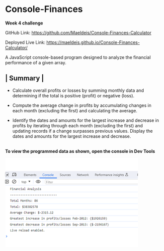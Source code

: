 # Console-Finances

**Week 4 challenge**

GitHub Link: https://github.com/Maeldeis/Console-Finances-Calculator

Deployed Live Link: https://maeldeis.github.io/Console-Finances-Calculator/

A JavaScript console-based program designed to analyze the financial performance of a given array.

## | Summary |

- Calculate overall profits or losses by summing monthly data and determining if the total is positive (profit) or negative (loss). 

- Compute the average change in profits by accumulating changes in each month (excluding the first) and calculating the average.

- Identify the dates and amounts for the largest increase and decrease in profits by iterating through each month (excluding the first) and updating records if a change surpasses previous values. Display the dates and amounts for the largest increase and decrease.

\
**To view the programmed data as shown, open the console in Dev Tools**

![Final console display](console.png)

